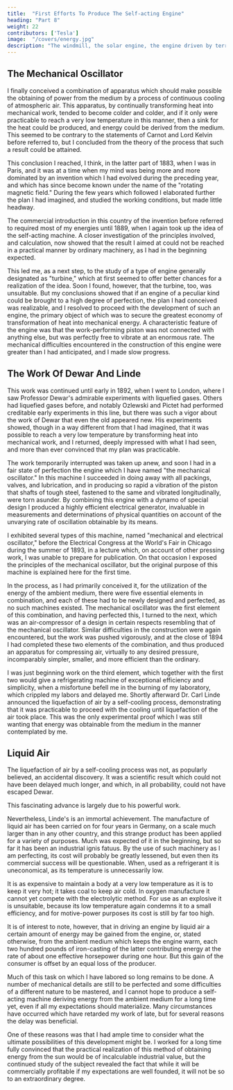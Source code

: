 ```yaml
---
title:  "First Efforts To Produce The Self-acting Engine"
heading: "Part 8"
weight: 22
contributors: ['Tesla']
image:  "/covers/energy.jpg"
description: "The windmill, the solar engine, the engine driven by terrestrial heat, had their limitations in the amount of power obtainable"
---
```



## The Mechanical Oscillator

<!-- Having recognized this truth, I began to devise means for carrying out my idea, and, after long thought,  -->

I finally conceived a combination of apparatus which should make possible the obtaining of power from the medium by a process of continuous cooling of atmospheric air. This apparatus, by continually transforming heat into mechanical work, tended to become colder and colder, and if it only were practicable to reach a very low temperature in this manner, then a sink for the heat could be produced, and energy could be derived from the medium. This seemed to be contrary to the statements of Carnot and Lord Kelvin before referred to, but I concluded from the theory of the process that such a result could be attained. 

This conclusion I reached, I think, in the latter part of 1883, when I was in Paris, and it was at a time when my mind was being more and more dominated by an invention which I had evolved during the preceding year, and which has since become known under the name of the "rotating magnetic field." During the few years which followed I elaborated further the plan I had imagined, and studied the working conditions, but made little headway. 

The commercial introduction in this country of the invention before referred to required most of my energies until 1889, when I again took up the idea of the self-acting machine. A closer investigation of the principles involved, and calculation, now showed that the result I aimed at could not be reached in a practical manner by ordinary machinery, as I had in the beginning expected. 

This led me, as a next step, to the study of a type of engine generally designated as "turbine," which at first seemed to offer better chances for a realization of the idea. Soon I found, however, that the turbine, too, was unsuitable. But my conclusions showed that if an engine of a peculiar kind could be brought to a high degree of perfection, the plan I had conceived was realizable, and I resolved to proceed with the development of such an engine, the primary object of which was to secure the greatest economy of transformation of heat into mechanical energy. A characteristic feature of the engine was that the work-performing piston was not connected with anything else, but was perfectly free to vibrate at an enormous rate. The mechanical difficulties encountered in the construction of this engine were greater than I had anticipated, and I made slow progress. 


## The Work Of Dewar And Linde

This work was continued until early in 1892, when I went to London, where I saw Professor Dewar's admirable experiments with liquefied gases. Others had liquefied gases before, and notably Ozlewski and Pictet had performed creditable early experiments in this line, but there was such a vigor about the work of Dewar that even the old appeared new. His experiments showed, though in a way different from that I had imagined, that it was possible to reach a very low temperature by transforming heat into mechanical work, and I returned, deeply impressed with what I had seen, and more than ever convinced that my plan was practicable. 

The work temporarily interrupted was taken up anew, and soon I had in a fair state of perfection the engine which I have named "the mechanical oscillator." In this machine I succeeded in doing away with all packings, valves, and lubrication, and in producing so rapid a vibration of the piston that shafts of tough steel, fastened to the same and vibrated longitudinally, were torn asunder. By combining this engine with a dynamo of special design I produced a highly efficient electrical generator, invaluable in measurements and determinations of physical quantities on account of the unvarying rate of oscillation obtainable by its means. 

I exhibited several types of this machine, named "mechanical and electrical oscillator," before the Electrical Congress at the World's Fair in Chicago during the summer of 1893, in a lecture which, on account of other pressing work, I was unable to prepare for publication. On that occasion I exposed the principles of the mechanical oscillator, but the original purpose of this machine is explained here for the first time. 

In the process, as I had primarily conceived it, for the utilization of the energy of the ambient medium, there were five essential elements in combination, and each of these had to be newly designed and perfected, as no such machines existed. The mechanical oscillator was the first element of this combination, and having perfected this, I turned to the next, which was an air-compressor of a design in certain respects resembling that of the mechanical oscillator. Similar difficulties in the construction were again encountered, but the work was pushed vigorously, and at the close of 1894 I had completed these two elements of the combination, and thus produced an apparatus for compressing air, virtually to any desired pressure, incomparably simpler, smaller, and more efficient than the ordinary.

I was just beginning work on the third element, which together with the first two would give a refrigerating machine of exceptional efficiency and simplicity, when a misfortune befell me in the burning of my laboratory, which crippled my labors and delayed me. Shortly afterward Dr. Carl Linde announced the liquefaction of air by a self-cooling process, demonstrating that it was practicable to proceed with the cooling until liquefaction of the air took place. This was the only experimental proof which I was still wanting that energy was obtainable from the medium in the manner contemplated by me. 


## Liquid Air

The liquefaction of air by a self-cooling process was not, as popularly believed, an accidental discovery. It was a scientific result which could not have been delayed much longer, and which, in all probability, could not have escaped Dewar. 

This fascinating advance is largely due to his powerful work.  <!-- of this great Scotchman. --> 

Nevertheless, Linde's is an immortal achievement. The manufacture of liquid air has been carried on for four years in Germany, on a scale much larger than in any other country, and this strange product has been applied for a variety of purposes. Much was expected of it in the beginning, but so far it has been an industrial ignis fatuus. By the use of such machinery as I am perfecting, its cost will probably be greatly lessened, but even then its commercial success will be questionable. When, used as a refrigerant it is uneconomical, as its temperature is unnecessarily low. 

It is as expensive to maintain a body at a very low temperature as it is to keep it very hot; it takes coal to keep air cold. In oxygen manufacture it cannot yet compete with the electrolytic method. For use as an explosive it is unsuitable, because its low temperature again condemns it to a small efficiency, and for motive-power purposes its cost is still by far too high. 

It is of interest to note, however, that in driving an engine by liquid air a certain amount of energy may be gained from the engine, or, stated otherwise, from the ambient medium which keeps the engine warm, each two hundred pounds of iron-casting of the latter contributing energy at the rate of about one effective horsepower during one hour. But this gain of the consumer is offset by an equal loss of the producer. 

Much of this task on which I have labored so long remains to be done. A number of mechanical details are still to be perfected and some difficulties of a different nature to be mastered, and I cannot hope to produce a self-acting machine deriving energy from the ambient medium for a long time yet, even if all my expectations should materialize. Many circumstances have occurred which have retarded my work of late, but for several reasons the delay was beneficial. 

One of these reasons was that I had ample time to consider what the ultimate possibilities of this development might be. I worked for a long time fully convinced that the practical realization of this method of obtaining energy from the sun would be of incalculable industrial value, but the continued study of the subject revealed the fact that while it will be commercially profitable if my expectations are well founded, it will not be so to an extraordinary degree. 

